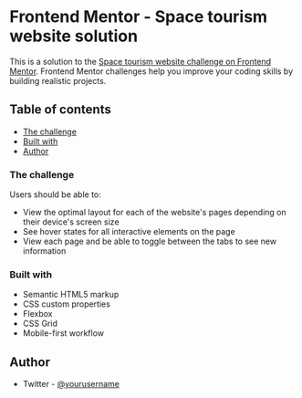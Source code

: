 # Frontend Mentor - Space tourism website solution

This is a solution to the [Space tourism website challenge on Frontend Mentor](https://www.frontendmentor.io/challenges/space-tourism-multipage-website-gRWj1URZ3). Frontend Mentor challenges help you improve your coding skills by building realistic projects. 

## Table of contents

  - [The challenge](#the-challenge)
  - [Built with](#built-with)
- [Author](#author)


### The challenge

Users should be able to:

- View the optimal layout for each of the website's pages depending on their device's screen size
- See hover states for all interactive elements on the page
- View each page and be able to toggle between the tabs to see new information


### Built with

- Semantic HTML5 markup
- CSS custom properties
- Flexbox
- CSS Grid
- Mobile-first workflow


## Author
- Twitter - [@yourusername](https://www.twitter.com/No0ne003)
